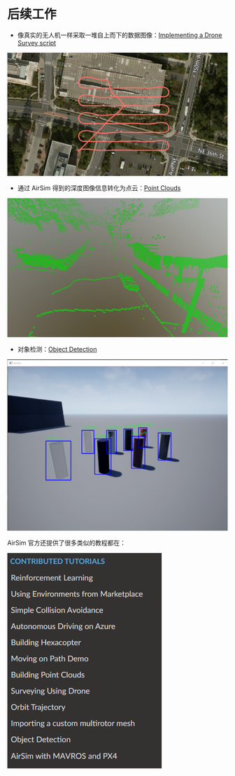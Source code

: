 # 后续工作

- 像真实的无人机一样采取一堆自上而下的数据图像：[Implementing a Drone Survey script](https://microsoft.github.io/AirSim/drone_survey/)

![survey](/ue/img/survey.png)

- 通过 AirSim 得到的深度图像信息转化为点云：[Point Clouds](https://microsoft.github.io/AirSim/point_clouds/)

![point_cloud](/ue/img/point_cloud.png)

- 对象检测：[Object Detection](https://microsoft.github.io/AirSim/object_detection/)

![detection_python](/ue/img/detection_python.png)

AirSim 官方还提供了很多类似的教程都在：

![menu](/ue/img/menu.png)
